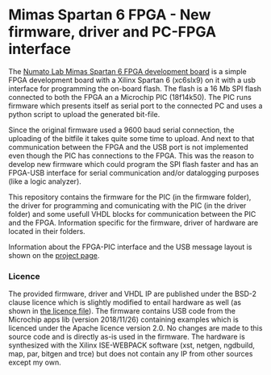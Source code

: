 # Mimas Spartan 6 FPGA - New firmware, driver and PC-FPGA interface
The [Numato Lab Mimas Spartan 6 FPGA development board](https://numato.com/product/mimas-spartan-6-fpga-development-board/) is a simple FPGA development board with a Xilinx Spartan 6 (xc6slx9) on it with a usb interface for programming the on-board flash. The flash is a 16 Mb SPI flash connected to both the FPGA an a Microchip PIC (18f14k50). The PIC runs firmware which presents itself as serial port to the connected PC and uses a python script to upload the generated bit-file. 

Since the original firmware used a 9600 baud serial connection, the uploading of the bitfile it takes quite some time to upload. And next to that communication between the FPGA and the USB port is not implemented even though the PIC has connections to the FPGA. This was the reason to develop new firmware which could program the SPI flash faster and has an FPGA-USB interface for serial communication and/or datalogging purposes (like a logic analyzer).

This repository contains the firmware for the PIC (in the firmware folder), the driver for programming and comunicating with the PIC (in the driver folder) and some usefull VHDL blocks for communication between the PIC and the FPGA. Information specific for the firmware, driver of hardware are located in their folders.

Information about the FPGA-PIC interface and the USB message layout is shown on the [project page](https://joppeb.nl/projects/mimas-firmware).

### Licence
The provided firmware, driver and VHDL IP are published under the BSD-2 clause licence which is slightly modified to entail hardware as well (as shown in [the licence file](/LICENCE)). 
The firmware contains USB code from the Microchip apps lib (version 2018/11/26) containing examples which is licenced under the Apache licence version 2.0. No changes are made to this source code and is directly as-is used in the firmware.
The hardware is synthesized with the Xilinx ISE-WEBPACK software (xst, netgen, ngdbuild, map, par, bitgen and trce) but does not contain any IP from other sources except my own.